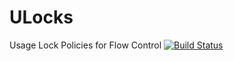 # ULocks
Usage Lock Policies for Flow Control [![Build Status](https://travis-ci.org/SEDARI/ulocks.svg?branch=master)](https://travis-ci.org/SEDARI/ulocks)
